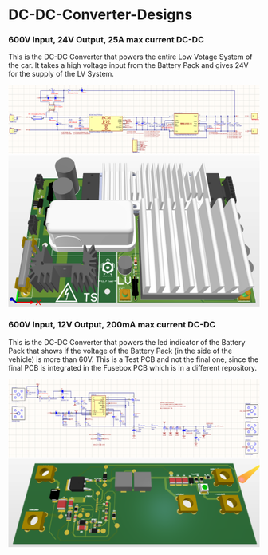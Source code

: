 # DC-DC-Converter-Designs


### 600V Input, 24V Output, 25A max current DC-DC

This is the DC-DC Converter that powers the entire Low Votage System of the car. It takes a high voltage input from the Battery Pack and gives 24V for the supply of the LV System.

![photo](Screenshots/Screenshot_16.png)
![photo](Screenshots/Screenshot_17.png)

### 600V Input, 12V Output, 200mA max current DC-DC

This is the DC-DC Converter that powers the led indicator of the Battery Pack that shows if the voltage of the Battery Pack (in the side of the vehicle) is more than 60V. This is a Test PCB and not the final one, since the final PCB is integrated in the Fusebox PCB which is in a different repository.

![photo](Screenshots/Screenshot_18.png)
![photo](Screenshots/Screenshot_19.png)
